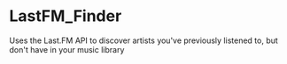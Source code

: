 # LastFM_Finder
Uses the Last.FM API to discover artists you've previously listened to, but don't have in your music library

